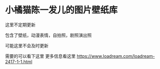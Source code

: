 # 小橘猫陈一发儿的图片壁纸库  

这里不定期更新

包含了壁纸，动漫表情，自拍照，剧照演出照  

可能这里不会及时更新  


需要的可以看下这里  更多信息看这里 https://www.loadream.com/loadream-2417-1-1.html
